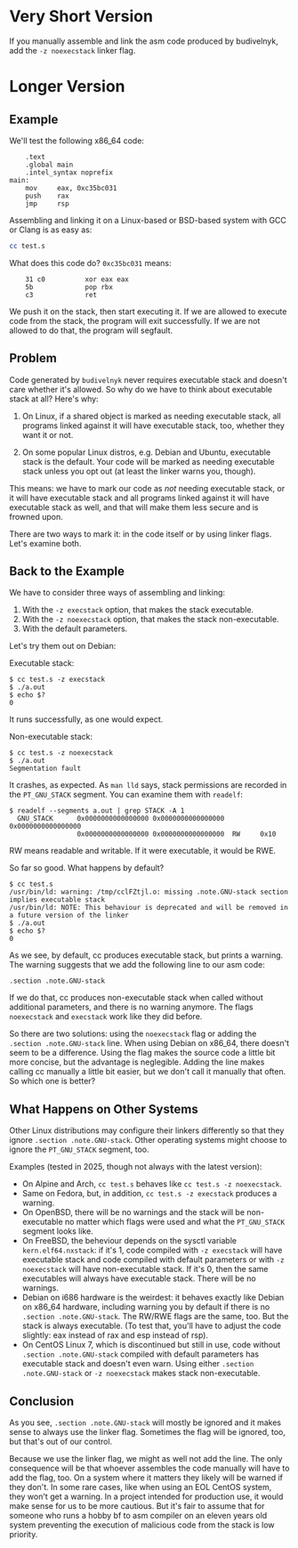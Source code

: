# Very Short Version

If you manually assemble and link the asm code produced by budivelnyk,
add the `-z noexecstack` linker flag.

# Longer Version

## Example

We'll test the following x86_64 code:

```
    .text
    .global main
    .intel_syntax noprefix
main:
    mov     eax, 0xc35bc031
    push    rax
    jmp     rsp
```

Assembling and linking it on a Linux-based or BSD-based system
with GCC or Clang is as easy as:

```sh
cc test.s
```

What does this code do? `0xc35bc031` means:

```
    31 c0          xor eax eax
    5b             pop rbx
    c3             ret
```

We push it on the stack, then start executing it. If we are allowed
to execute code from the stack, the program will exit successfully.
If we are not allowed to do that, the program will segfault.

## Problem

Code generated by `budivelnyk` never requires executable stack and
doesn't care whether it's allowed. So why do we have to think about
executable stack at all? Here's why:

1. On Linux, if a shared object is marked as needing executable stack,
all programs linked against it will have executable stack, too,
whether they want it or not.

2. On some popular Linux distros, e.g. Debian and Ubuntu, executable stack
is the default. Your code will be marked as needing executable stack unless you opt out (at least the linker warns you, though).

This means: we have to mark our code as *not* needing executable stack,
or it will have executable stack and all programs linked against it will
have executable stack as well, and that will make them less secure and is
frowned upon.

There are two ways to mark it: in the code itself or by using linker
flags. Let's examine both.

## Back to the Example

We have to consider three ways of assembling and linking:

1. With the `-z execstack` option, that makes the stack executable.
2. With the `-z noexecstack` option, that makes the stack non-executable.
3. With the default parameters.

Let's try them out on Debian:

Executable stack:

```
$ cc test.s -z execstack
$ ./a.out 
$ echo $?
0
```

It runs successfully, as one would expect.

Non-executable stack:

```
$ cc test.s -z noexecstack
$ ./a.out 
Segmentation fault
```

It crashes, as expected. As `man lld` says, stack permissions are recorded in the `PT_GNU_STACK` segment. You can examine them with `readelf`:

```
$ readelf --segments a.out | grep STACK -A 1
  GNU_STACK      0x0000000000000000 0x0000000000000000 0x0000000000000000
                 0x0000000000000000 0x0000000000000000  RW     0x10
```

RW means readable and writable. If it were executable, it would be RWE.

So far so good. What happens by default?

```
$ сс test.s
/usr/bin/ld: warning: /tmp/cclFZtjl.o: missing .note.GNU-stack section implies executable stack
/usr/bin/ld: NOTE: This behaviour is deprecated and will be removed in a future version of the linker
$ ./a.out
$ echo $?
0
```

As we see, by default, cc produces executable stack, but prints a 
warning. The warning suggests that we add the following line to our
asm code:

    .section .note.GNU-stack

If we do that, cc produces non-executable stack when called without
additional parameters, and there is no warning anymore. The flags
`noexecstack` and `execstack` work like they did before.

So there are two solutions: using the `noexecstack` flag or adding the
`.section .note.GNU-stack` line. When using Debian on x86_64, there
doesn't seem to be a difference. Using the flag makes the source code
a little bit more concise, but the advantage is neglegible. Adding the
line makes calling cc manually a little bit easier, but we don't call it
manually that often. So which one is better?

## What Happens on Other Systems

Other Linux distributions may configure their linkers differently so that
they ignore `.section .note.GNU-stack`. Other operating systems might
choose to ignore the `PT_GNU_STACK` segment, too. 

Examples (tested in 2025, though not always with the latest version):

- On Alpine and Arch, `cc test.s` behaves like `cc test.s -z noexecstack`.
- Same on Fedora, but, in addition, `cc test.s -z execstack` produces
a warning.
- On OpenBSD, there will be no warnings and the stack will be
non-executable no matter which flags were used and what the `PT_GNU_STACK`
segment looks like.
- On FreeBSD, the beheviour depends on the sysctl variable
`kern.elf64.nxstack`: if it's 1, code compiled with `-z execstack` will
have executable stack and code compiled with default parameters or with
`-z noexecstack` will have non-executable stack. If it's 0, then the same
executables will always have executable stack. There will be no warnings.
- Debian on i686 hardware is the weirdest: it behaves exactly like Debian
on x86_64 hardware, including warning you by default if there is no
`.section .note.GNU-stack`. The RW/RWE flags are the same, too. But the
stack is always executable. (To test that, you'll have to adjust the code
slightly: eax instead of rax and esp instead of rsp).
- On CentOS Linux 7, which is discontinued but still in use, code without
`.section .note.GNU-stack` compiled with default parameters has executable
stack and doesn't even warn. Using either `.section .note.GNU-stack` or
`-z noexecstack` makes stack non-executable.

## Conclusion

As you see, `.section .note.GNU-stack` will mostly be ignored and it
makes sense to always use the linker flag. Sometimes the flag will be
ignored, too, but that's out of our control.

Because we use the linker flag, we might as well not add the line. The
only consequence will be that whoever assembles the code manually will
have to add the flag, too. On a system where it matters they likely
will be warned if they don't. In some rare cases, like when using an
EOL CentOS system, they won't get a warning. In a project intended
for production use, it would make sense for us to be more cautious.
But it's fair to assume that for someone who runs a hobby bf to asm
compiler on an eleven years old system preventing the execution of
malicious code from the stack is low priority.
